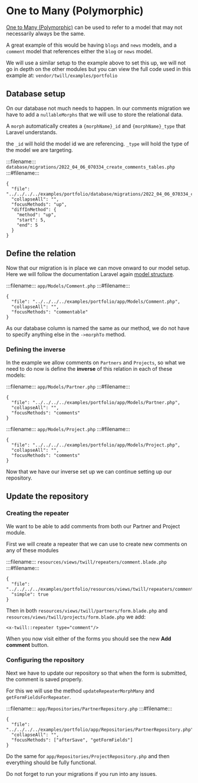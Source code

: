 # One to Many (Polymorphic)

[One to Many (Polymorphic)](https://laravel.com/docs/9.x/eloquent-relationships#one-to-many-polymorphic-relations) can
be used to refer to a model that may
not necessarily always be the same.

A great example of this would be having `blogs` and `news` models, and a `comment` model that references
either the `blog` or `news` model.

We will use a similar setup to the example above to set this up,
we will not go in depth on the other modules but you can
view the full code used in this example at: `vendor/twill/examples/portfolio`

## Database setup

On our database not much needs to happen. In our comments migration we have to add
a `nullableMorphs` that we will use to store the relational data.

A `morph` automatically creates a `{morphName}_id` and `{morphName}_type` that Laravel understands.

the `_id` will hold the model id we are referencing. `_type` will hold the type of the model we are
targeting.

:::filename:::
`database/migrations/2022_04_06_070334_create_comments_tables.php`
:::#filename:::

```phptorch
{
  "file": "../../../../examples/portfolio/database/migrations/2022_04_06_070334_create_comments_tables.php",
  "collapseAll": "",
  "focusMethods": "up",
  "diffInMethod": {
    "method": "up",
    "start": 5,
    "end": 5
  }
}
```

## Define the relation

Now that our migration is in place we can move onward to our model setup. Here we will follow the
documentation Laravel
again [model structure](https://laravel.com/docs/9.x/eloquent-relationships#one-to-many-polymorphic-model-structure).

:::filename:::
`app/Models/Comment.php`
:::#filename:::

```phptorch
{
  "file": "../../../../examples/portfolio/app/Models/Comment.php",
  "collapseAll": "",
  "focusMethods": "commentable"
}
```

As our database column is named the same as our method, we do not have to specify anything
else in the `->morphTo` method.

### Defining the inverse

In the example we allow comments on `Partners` and `Projects`, so what we need to do now is
define the **inverse** of this relation in each of these models:

:::filename:::
`app/Models/Partner.php`
:::#filename:::

```phptorch
{
  "file": "../../../../examples/portfolio/app/Models/Partner.php",
  "collapseAll": "",
  "focusMethods": "comments"
}
```

:::filename:::
`app/Models/Project.php`
:::#filename:::

```phptorch
{
  "file": "../../../../examples/portfolio/app/Models/Project.php",
  "collapseAll": "",
  "focusMethods": "comments"
}
```

Now that we have our inverse set up we can continue setting up our repository.

## Update the repository

### Creating the repeater

We want to be able to add comments from both our Partner and Project module.

First we will create a repeater that we can use to create new comments on any of these modules

:::filename:::
`resources/views/twill/repeaters/comment.blade.php`
:::#filename:::

```phptorch
{
  "file": "../../../../examples/portfolio/resources/views/twill/repeaters/comment.blade.php",
  "simple": true
}
```

Then in both `resources/views/twill/partners/form.blade.php` and `resources/views/twill/projects/form.blade.php`
we add:

```
<x-twill::repeater type="comment"/>
```

When you now visit either of the forms you should see the new **Add comment** button.

### Configuring the repository

Next we have to update our repository so that when the form is submitted, the comment is saved properly.

For this we will use the method `updateRepeaterMorphMany` and `getFormFieldsForRepeater`.

:::filename:::
`app/Repositories/PartnerRepository.php`
:::#filename:::

```phptorch
{
  "file": "../../../../examples/portfolio/app/Repositories/PartnerRepository.php",
  "collapseAll": "",
  "focusMethods": ["afterSave", "getFormFields"]
}
```

Do the same for `app/Repositories/ProjectRepository.php` and then everything should be fully functional.

Do not forget to run your migrations if you run into any issues.

